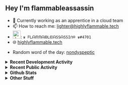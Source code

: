 ## Hey I'm flammableassassin

- 🔭 Currently working as an apprentice in a cloud team  
- 📫 How to reach me: [lighter@highlyflammable.tech](mailto:lighter@highlyflammable.tech?subject=Hello)
- <img src="https://discord.com/assets/2c21aeda16de354ba5334551a883b481.png" alt="drawing" width="25"/>: `♛ ᖴᒪᗩᙏᙏᗩᙖᒪᙓᗩSSᗩSSIᑎ® ♛#4701`
- 🌐 [highlyflammable.tech](https://highlyflammable.tech)

<!--START_SECTION:randomWord-->
- Random word of the day: [nondyspeptic](https://www.wordnik.com/words/nondyspeptic)
<!--END_SECTION:randomWord-->

<details>
  <summary><b>Recent Development Activity</b></summary>
  
  <!--START_SECTION:waka-->

```txt
YAML         23 hrs 2 mins   ████████████▒░░░░░░░░░░░░   49.25 %
Terraform    15 hrs 7 mins   ████████░░░░░░░░░░░░░░░░░   32.33 %
Python       3 hrs 6 mins    █▓░░░░░░░░░░░░░░░░░░░░░░░   06.65 %
TypeScript   1 hr 27 mins    ▓░░░░░░░░░░░░░░░░░░░░░░░░   03.12 %
Other        1 hr 9 mins     ▓░░░░░░░░░░░░░░░░░░░░░░░░   02.49 %
```

<!--END_SECTION:waka-->

</details>

<details>
  <summary><b>Recent Public Activity</b></summary>
    <br>

  <!--START_SECTION:activity-->
1. 🎉 Merged PR [#1](https://github.com/flamableassassin/openapi-docs/pull/1) in [flamableassassin/openapi-docs](https://github.com/flamableassassin/openapi-docs)
2. 💪 Opened PR [#1](https://github.com/flamableassassin/openapi-docs/pull/1) in [flamableassassin/openapi-docs](https://github.com/flamableassassin/openapi-docs)
3. 🗣 Commented on [#87](https://github.com/flamableassassin/status/issues/87#issuecomment-2811598739) in [flamableassassin/status](https://github.com/flamableassassin/status)
4. 🔒 Closed issue [#87](https://github.com/flamableassassin/status/issues/87) in [flamableassassin/status](https://github.com/flamableassassin/status)
5. ❗ Opened issue [#87](https://github.com/flamableassassin/status/issues/87) in [flamableassassin/status](https://github.com/flamableassassin/status)
  <!--END_SECTION:activity-->

</details>

<details>
  <summary><b>Github Stats</b></summary>
    <br>
    <p align="center">
      <img width="48%" src="https://github-readme-stats.vercel.app/api?username=flamableassassin&count_private=true&show_icons=true&theme=radical"/>
      <img width="48%" src="https://github-readme-streak-stats.herokuapp.com?user=flamableassassin&theme=neon-dark"/>
    </p>
  
</details>

<details>
  <summary><b>Other Stuff</b></summary>
  <br>
<a href="https://www.abuseipdb.com/user/67633" title="AbuseIPDB is an IP address blacklist for webmasters and sysadmins to report IP addresses engaging in abusive behavior on their networks">
	<img src="https://www.abuseipdb.com/contributor/67633.svg" alt="AbuseIPDB Contributor Badge" style="width: 264px;background: #fff linear-gradient(rgba(255,255,255,0), rgba(255,255,255,.3) 50%, rgba(0,0,0,.2) 51%, rgba(0,0,0,0));padding: 5px;">
</a>
  
</details>

